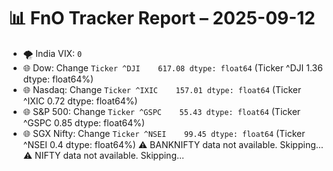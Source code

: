 # 📊 FnO Tracker Report – 2025-09-12
- 🌪️ India VIX: `0`
- 🌐 Dow: Change `Ticker
^DJI    617.08
dtype: float64` (Ticker
^DJI    1.36
dtype: float64%)
- 🌐 Nasdaq: Change `Ticker
^IXIC    157.01
dtype: float64` (Ticker
^IXIC    0.72
dtype: float64%)
- 🌐 S&P 500: Change `Ticker
^GSPC    55.43
dtype: float64` (Ticker
^GSPC    0.85
dtype: float64%)
- 🌐 SGX Nifty: Change `Ticker
^NSEI    99.45
dtype: float64` (Ticker
^NSEI    0.4
dtype: float64%)
⚠️ BANKNIFTY data not available. Skipping...
⚠️ NIFTY data not available. Skipping...